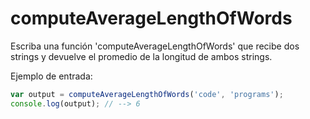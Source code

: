 # computeAverageLengthOfWords


Escriba una función 'computeAverageLengthOfWords' que recibe dos strings y devuelve el promedio de la longitud de ambos strings.

Ejemplo de entrada:

```js
var output = computeAverageLengthOfWords('code', 'programs');
console.log(output); // --> 6
```
